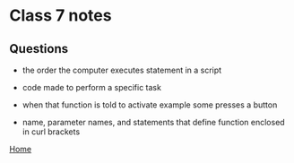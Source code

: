 
# Class 7 notes

## Questions

- the order the computer executes statement in a script

- code made to perform a specific task

- when that function is told to activate example some presses a button

- name, parameter names, and statements that define function enclosed in curl brackets

[Home](https://coff23.github.io/reading-notes/)
